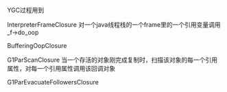 YGC过程用到

InterpreterFrameClosure 对一个java线程栈的一个frame里的一个引用变量调用_f->do_oop

BufferingOopClosure

G1ParScanClosure 当一个存活的对象刚完成复制时，扫描该对象的每一个引用属性，对每一个引用属性调用该回调对象

G1ParEvacuateFollowersClosure
